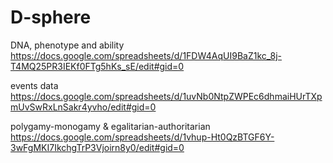 # D-sphere
DNA, phenotype and ability
https://docs.google.com/spreadsheets/d/1FDW4AqUI9BaZ1kc_8j-T4MQ25PR3IEKf0FTg5hKs_sE/edit#gid=0

events data
https://docs.google.com/spreadsheets/d/1uvNb0NtpZWPEc6dhmaiHUrTXpmUvSwRxLnSakr4yvho/edit#gid=0

polygamy-monogamy & egalitarian-authoritarian
https://docs.google.com/spreadsheets/d/1vhup-Ht0QzBTGF6Y-3wFgMKI7IkchgTrP3Vjoirn8y0/edit#gid=0